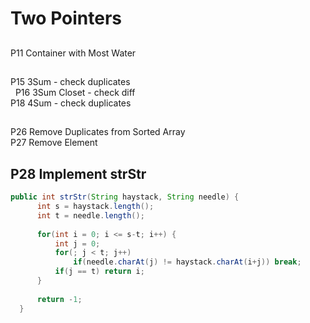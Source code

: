 # Two Pointers

## 
  P11 Container with Most Water

## 
   P15 3Sum - check duplicates    
   P16 3Sum Closet - check diff    
   P18 4Sum - check duplicates
   
   
## 
   P26 Remove Duplicates from Sorted Array    
   P27 Remove Element
   
## P28 Implement strStr
  ```java
  public int strStr(String haystack, String needle) {
        int s = haystack.length();
        int t = needle.length();
        
        for(int i = 0; i <= s-t; i++) {
            int j = 0;
            for(; j < t; j++)
                if(needle.charAt(j) != haystack.charAt(i+j)) break;
            if(j == t) return i;
        }
        
        return -1;
    }
    
 
